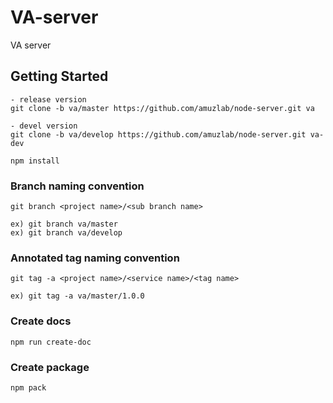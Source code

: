 # **VA-server**
VA server

## Getting Started
```
- release version
git clone -b va/master https://github.com/amuzlab/node-server.git va

- devel version
git clone -b va/develop https://github.com/amuzlab/node-server.git va-dev

npm install
```

### Branch naming convention
```
git branch <project name>/<sub branch name>

ex) git branch va/master
ex) git branch va/develop
```

### Annotated tag naming convention
```
git tag -a <project name>/<service name>/<tag name>

ex) git tag -a va/master/1.0.0
```

### Create docs
```
npm run create-doc
```

### Create package
```
npm pack
```